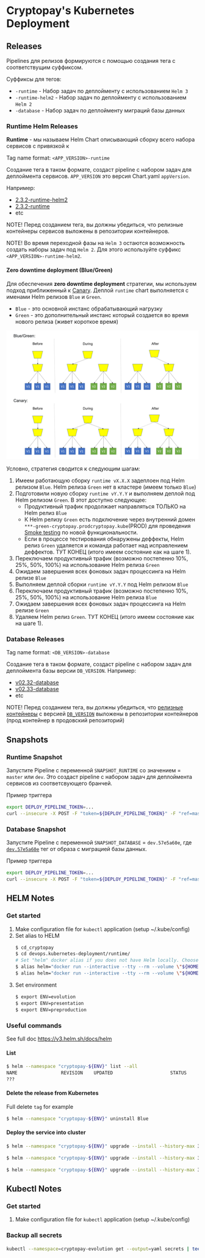 # Cryptopay's Kubernetes Deployment

## Releases

Pipelines для релизов формируются с помощью создания тега с соответствущим суффиксом.

Суффиксы для тегов:

* `-runtime` - Набор задач по деплойменту с использованием `Helm 3`
* `-runtime-helm2` - Набор задач по деплойменту с использованием `Helm 2`
* `-database` -  Набор задач по деплойменту миграций базы данных

### Runtime Helm Releases

**Runtime** - мы называем Helm Chart описывающий сборку всего набора сервисов с привязкой к 

Tag name format: `<APP_VERSION>-runtime`

Создание тега в таком формате, создаст pipeline с набором задач для деплоймента сервисов. `APP_VERSION` это версия Chart.yaml `appVersion`.

Например:
* [2.3.2-runtime-helm2](https://gitlab.wnb:28443/cryptopay/devops/kubernetes-deployment/-/commits/2.3.2-runtime-helm2)
* [2.3.2-runtime](https://gitlab.wnb:28443/cryptopay/devops/kubernetes-deployment/-/tags/2.3.2-runtime)
* etc

NOTE! Перед созданием тега, вы должны убедиться, что релизные контейнеры сервисов выложены в репозитории контейнеров.

NOTE! Во время переходной фазы на `Helm 3` остаются возможность создать наборы задач под `Helm 2`. Для этого используйте суффикс `<APP_VERSION>-runtime-helm2`.

#### Zero downtime deployment (Blue/Green)

Для обеспечения **zero downtime deployment** стратегии, мы используем подход приближенный к [Canary](https://martinfowler.com/bliki/CanaryRelease.html). Деплой `runtime` chart выполняется с именами Helm релизов `Blue` и `Green`.

* `Blue` - это основной инстанс обрабатывающий нагрузку
* `Green` - это дополнительный инстанс который создается во время нового релиза (живет короткое время)

![zero-downtime-deployment-strategy.png](./README.files/zero-downtime-deployment-strategy.png)

Условно, стратегия сводится к следующим шагам:

1. Имеем работающую сборку `runtime vX.X.X` задеплоен под Helm релизом `Blue`. Helm релиза `Green` нет в кластере (имеем только `Blue`)
1. Подготовили новую сборку `runtime vY.Y.Y` и выполняем деплой под Helm релизом `Green`. В этот доступно следующее:
	* Продуктивный трафик продолжает направляться ТОЛЬКО на Helm релиз `Blue`
	* К Helm релизу `Green` есть подключение через внутренний домен `***-green-cryptopay.prodcryptopay.kube`(PROD) для проведения [Smoke testing](https://en.wikipedia.org/wiki/Smoke_testing_(software)) по новой функциональности.
	* Если в процессе тестирования обнаружены деффекты, Helm релиз `Green` удаляется и команда работает над исправлением деффектов. ТУТ КОНЕЦ (итого имеем состояние как на шаге 1).
1. Переключаем продуктивный трафик (возможно постепенно 10%, 25%, 50%, 100%) на использование Helm релиза `Green`
1. Ожидаем завершения всех фоновых задач процессинга на Helm релизе `Blue`
1. Выполняем деплой сборки `runtime vY.Y.Y` под Helm релизом `Blue`
1. Переключаем продуктивный трафик (возможно постепенно 10%, 25%, 50%, 100%) на использование Helm релиза `Blue`
1. Ожидаем завершения всех фоновых задач процессинга на Helm релизе `Green`
1. Удаляем Helm релиз `Green`. ТУТ КОНЕЦ (итого имеем состояние как на шаге 1).


### Database Releases

Tag name format: `<DB_VERSION>-database`

Создание тега в таком формате, создаст pipeline с набором задач для деплоймента базы версии `DB_VERSION`.
Например:
* [v02.32-database](https://gitlab.wnb:28443/cryptopay/devops/kubernetes-deployment/-/tags/v02.32-database)
* [v02.33-database](https://gitlab.wnb:28443/cryptopay/devops/kubernetes-deployment/-/tags/v02.33-database)
* etc

NOTE! Перед созданием тега, вы должны убедиться, что [релизные контейнеры](https://gitlab.wnb:28443/cryptopay/database/pipelines) с версией [`DB_VERSION`](https://gitlab.wnb:28443/cryptopay/database/-/tags) выложены в репозитории контейнеров (прод контейнер в продовский репозиторий)

## Snapshots

### Runtime Snapshot

Запустите Pipeline с переменной `SNAPSHOT_RUNTIME` со значением = `master` или `dev`. Это создаст pipeline с набором задач для деплоймента сервисов из соответсвующего бранчей.

Пример триггера
```bash
export DEPLOY_PIPELINE_TOKEN=...
curl --insecure -X POST -F "token=${DEPLOY_PIPELINE_TOKEN}" -F "ref=master" -F "variables[SNAPSHOT_RUNTIME]=dev" https://gitlab.wnb:28443/api/v4/projects/684/trigger/pipeline
```
### Database Snapshot

Запустите Pipeline с переменной `SNAPSHOT_DATABASE` = `dev.57e5a60e`, где [`dev.57e5a60e`](https://gitlab.wnb:28443/cryptopay/database/pipelines) тег от образа с миграцией базы данных.

Пример триггера
```bash
export DEPLOY_PIPELINE_TOKEN=...
curl --insecure -X POST -F "token=${DEPLOY_PIPELINE_TOKEN}" -F "ref=master" -F "variables[SNAPSHOT_DATABASE]=dev.57e5a60e" https://gitlab.wnb:28443/api/v4/projects/684/trigger/pipeline
```


## HELM Notes

### Get started
1. Make configuration file for `kubectl` application (setup ~/.kube/config)
1. Set alias to HELM
	```bash
	$ cd_cryptopay
	$ cd devops.kubernetes-deployment/runtime/
	# Set "helm" docker alias if you does not have Helm locally. Choose one of following:
	$ alias helm="docker run --interactive --tty --rm --volume \"${HOME}/.kube/config:/root/.kube/config\" --volume \"$(pwd):/apps\" --entrypoint /usr/bin/helm harbor.infra.kube/infra/helm:3"
	$ alias helm="docker run --interactive --tty --rm --volume \"${HOME}/.kube/config:/root/.kube/config\" --volume \"$(pwd):/apps\" alpine/helm:3.2.0"
	```
1. Set environment
	```bash
	$ export ENV=evolution
	$ export ENV=presentation
	$ export ENV=preproduction
	```
### Useful commands
See full doc https://v3.helm.sh/docs/helm

#### List
```bash
$ helm --namespace "cryptopay-${ENV}" list --all
NAME             	REVISION	UPDATED                 	STATUS  	CHART                  	APP VERSION	NAMESPACE
???
```

#### Delete the release from Kubernetes
Full delete `tag` for example
```bash
$ helm --namespace "cryptopay-${ENV}" uninstall Blue
```

#### Deploy the service into cluster
```bash
$ helm --namespace "cryptopay-${ENV}" upgrade --install --history-max 3 --values "values-base.yaml" --values "values.${ENV}.yaml" Blue .
```

```bash
$ helm --namespace "cryptopay-${ENV}" upgrade --install --history-max 3 --values "values-base.yaml" --values "values.${ENV}.yaml" --set "application.processing.serviceImage=devdocker.infra.kube/cryptopay/cpservice/snapshot" --set "application.processing.tag=2-1-38-hotfix" tag .
```

```bash
$ helm --namespace "cryptopay-${ENV}" upgrade --install --history-max 3 --values "values-base.yaml" --values "values.${ENV}.yaml" --set "application.processing.tag=master" --set "application.api.tag=master" tag .
```


## Kubectl Notes

### Get started
1. Make configuration file for `kubectl` application (setup ~/.kube/config)

### Backup all secrets

```bash
kubectl --namespace=cryptopay-evolution get --output=yaml secrets | tee bakup-cryptopay-evolution-secrets.yaml
```
